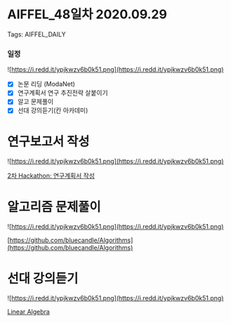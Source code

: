 # AIFFEL_48일차 2020.09.29

Tags: AIFFEL_DAILY

### 일정

![https://i.redd.it/ypjkwzv6b0k51.png](https://i.redd.it/ypjkwzv6b0k51.png)

- [x]  논문 리딩 (ModaNet)
- [x]  연구계획서 연구 추진전략 살붙이기
- [x]  알고 문제풀이
- [x]  선대 강의듣기(칸 아카데미)

# 연구보고서 작성

![https://i.redd.it/ypjkwzv6b0k51.png](https://i.redd.it/ypjkwzv6b0k51.png)

[2차 Hackathon: 연구계획서 작성](https://www.notion.so/2-Hackathon-43e452b4c8ce4ee59083d72289713838)

# 알고리즘 문제풀이

![https://i.redd.it/ypjkwzv6b0k51.png](https://i.redd.it/ypjkwzv6b0k51.png)

[https://github.com/bluecandle/Algorithms](https://github.com/bluecandle/Algorithms)

# 선대 강의듣기

![https://i.redd.it/ypjkwzv6b0k51.png](https://i.redd.it/ypjkwzv6b0k51.png)

[Linear Algebra](https://www.notion.so/Linear-Algebra-2f9498958024479eafdc4a0760eb2a85)